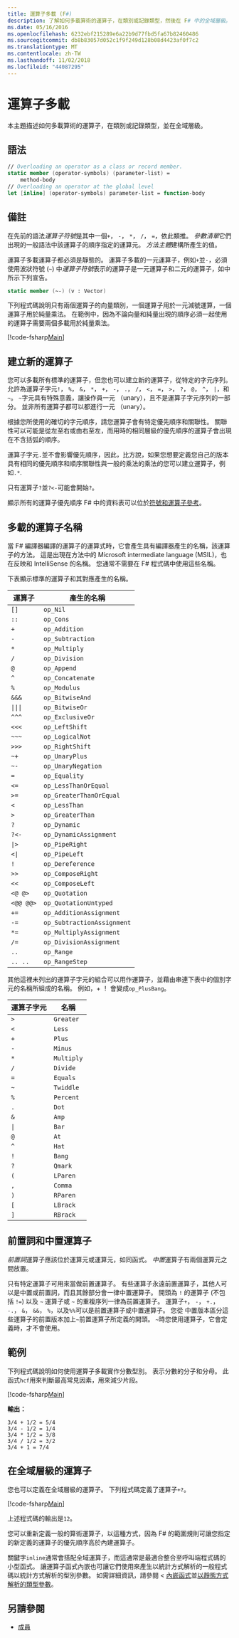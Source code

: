 ```yaml
---
title: 運算子多載 (F#)
description: 了解如何多載算術的運算子，在類別或記錄類型，然後在 F# 中的全域層級。
ms.date: 05/16/2016
ms.openlocfilehash: 6232ebf215289e6a22b9d77fbd5fa67b82460486
ms.sourcegitcommit: db8b83057d052c1f9f249d128b08d4423af0f7c2
ms.translationtype: MT
ms.contentlocale: zh-TW
ms.lasthandoff: 11/02/2018
ms.locfileid: "44087295"
---
```

# <a name="operator-overloading"></a>運算子多載

本主題描述如何多載算術的運算子，在類別或記錄類型，並在全域層級。

## <a name="syntax"></a>語法

```fsharp
// Overloading an operator as a class or record member.
static member (operator-symbols) (parameter-list) =
    method-body
// Overloading an operator at the global level
let [inline] (operator-symbols) parameter-list = function-body
```

## <a name="remarks"></a>備註

在先前的語法*運算子符號*是其中一個`+`， `-`， `*`， `/`， `=`，依此類推。 *參數清單*它們出現的一般語法中該運算子的順序指定的運算元。 *方法主體*建構所產生的值。

運算子多載運算子都必須是靜態的。 運算子多載的一元運算子，例如`+`並`-`，必須使用波狀符號 (`~`) 中*運算子符號*表示的運算子是一元運算子和二元的運算子，如中所示下列宣告。

```fsharp
static member (~-) (v : Vector)
```

下列程式碼說明只有兩個運算子的向量類別，一個運算子用於一元減號運算，一個運算子用於純量乘法。 在範例中，因為不論向量和純量出現的順序必須一起使用的運算子需要兩個多載用於純量乘法。

[!code-fsharp[Main](../../../samples/snippets/fsharp/lang-ref-2/snippet4001.fs)]

## <a name="creating-new-operators"></a>建立新的運算子

您可以多載所有標準的運算子，但您也可以建立新的運算子，從特定的字元序列。 允許為運算子字元`!`， `%`， `&`， `*`， `+`， `-`， `.`， `/`， `<`， `=`， `>`， `?`， `@`， `^`， `|`，和`~`。 `~`字元具有特殊意義，讓操作員一元 （unary），且不是運算子字元序列的一部分。 並非所有運算子都可以都進行一元 （unary）。

根據您所使用的確切的字元順序，請您運算子會有特定優先順序和關聯性。 關聯性可以可能是從左至右或由右至左，而用時的相同層級的優先順序的運算子會出現在不含括弧的順序。

運算子字元`.`並不會影響優先順序，因此，比方說，如果您想要定義您自己的版本具有相同的優先順序和順序關聯性與一般的乘法的乘法的您可以建立運算子，例如`.*`.

只有運算子`?`並`?<-`可能會開始`?`。

顯示所有的運算子優先順序 F# 中的資料表可以位於[符號和運算子參考](symbol-and-operator-reference/index.md)。

## <a name="overloaded-operator-names"></a>多載的運算子名稱

當 F# 編譯器編譯的運算子的運算式時，它會產生具有編譯器產生的名稱，該運算子的方法。 這是出現在方法中的 Microsoft intermediate language (MSIL)，也在反映和 IntelliSense 的名稱。 您通常不需要在 F# 程式碼中使用這些名稱。

下表顯示標準的運算子和其對應產生的名稱。

|運算子|產生的名稱|
|--------|--------------|
|`[]`|`op_Nil`|
|`::`|`op_Cons`|
|`+`|`op_Addition`|
|`-`|`op_Subtraction`|
|`*`|`op_Multiply`|
|`/`|`op_Division`|
|`@`|`op_Append`|
|`^`|`op_Concatenate`|
|`%`|`op_Modulus`|
|`&&&`|`op_BitwiseAnd`|
|<code>&#124;&#124;&#124;</code>|`op_BitwiseOr`|
|`^^^`|`op_ExclusiveOr`|
|`<<<`|`op_LeftShift`|
|`~~~`|`op_LogicalNot`|
|`>>>`|`op_RightShift`|
|`~+`|`op_UnaryPlus`|
|`~-`|`op_UnaryNegation`|
|`=`|`op_Equality`|
|`<=`|`op_LessThanOrEqual`|
|`>=`|`op_GreaterThanOrEqual`|
|`<`|`op_LessThan`|
|`>`|`op_GreaterThan`|
|`?`|`op_Dynamic`|
|`?<-`|`op_DynamicAssignment`|
|<code>&#124;></code>|`op_PipeRight`|
|<code><&#124;</code>|`op_PipeLeft`|
|`!`|`op_Dereference`|
|`>>`|`op_ComposeRight`|
|`<<`|`op_ComposeLeft`|
|`<@ @>`|`op_Quotation`|
|`<@@ @@>`|`op_QuotationUntyped`|
|`+=`|`op_AdditionAssignment`|
|`-=`|`op_SubtractionAssignment`|
|`*=`|`op_MultiplyAssignment`|
|`/=`|`op_DivisionAssignment`|
|`..`|`op_Range`|
|`.. ..`|`op_RangeStep`|

其他這裡未列出的運算子字元的組合可以用作運算子，並藉由串連下表中的個別字元的名稱所組成的名稱。 例如，+ ！ 會變成`op_PlusBang`。

|運算子字元|名稱|
|------------------|----|
|`>`|`Greater`|
|`<`|`Less`|
|`+`|`Plus`|
|`-`|`Minus`|
|`*`|`Multiply`|
|`/`|`Divide`|
|`=`|`Equals`|
|`~`|`Twiddle`|
|`%`|`Percent`|
|`.`|`Dot`|
|`&`|`Amp`|
|<code>&#124;</code>|`Bar`|
|`@`|`At`|
|`^`|`Hat`|
|`!`|`Bang`|
|`?`|`Qmark`|
|`(`|`LParen`|
|`,`|`Comma`|
|`)`|`RParen`|
|`[`|`LBrack`|
|`]`|`RBrack`|

## <a name="prefix-and-infix-operators"></a>前置詞和中置運算子

*前置詞*運算子應該位於運算元或運算元，如同函式。 *中置*運算子有兩個運算元之間放置。

只有特定運算子可用來當做前置運算子。 有些運算子永遠前置運算子，其他人可以是中置或前置詞，而且其餘部分會一律中置運算子。 開頭為 `!` 的運算子 (不包括 `!=`) 以及 `~` 運算子或 `~` 的重複序列一律為前置運算子。 運算子`+`， `-`， `+.`， `-.`， `&`， `&&`， `%`，以及`%%`可以是前置運算子或中置運算子。 您從 中置版本區分這些運算子的前置版本加上`~`前置運算子所定義的開頭。 `~`時您使用運算子，它會定義時，才不會使用。

## <a name="example"></a>範例

下列程式碼說明如何使用運算子多載實作分數型別。 表示分數的分子和分母。 此函式`hcf`用來判斷最高常見因素，用來減少片段。

[!code-fsharp[Main](../../../samples/snippets/fsharp/lang-ref-2/snippet4002.fs)]

**輸出：**

```
3/4 + 1/2 = 5/4
3/4 - 1/2 = 1/4
3/4 * 1/2 = 3/8
3/4 / 1/2 = 3/2
3/4 + 1 = 7/4
```

## <a name="operators-at-the-global-level"></a>在全域層級的運算子

您也可以定義在全域層級的運算子。 下列程式碼定義了運算子`+?`。

[!code-fsharp[Main](../../../samples/snippets/fsharp/lang-ref-2/snippet4003.fs)]

上述程式碼的輸出是`12`。

您可以重新定義一般的算術運算子，以這種方式，因為 F# 的範圍規則可讓您指定的新定義的運算子的優先順序高於內建運算子。

關鍵字`inline`通常會搭配全域運算子，而這通常是最適合整合至呼叫端程式碼的小型函式。 讓運算子函式內嵌也可讓它們使用來產生以統計方式解析的一般程式碼以統計方式解析的型別參數。 如需詳細資訊，請參閱 <<c0> [ 內嵌函式](functions/inline-functions.md)並[以靜態方式解析的類型參數](generics/statically-resolved-type-parameters.md)。

## <a name="see-also"></a>另請參閱

- [成員](members/index.md)
